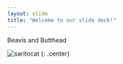 ```yaml
---
layout: slide
title: "Welcome to our slide deck!"
---
```


Beavis and Butthead

![saritocat](https://octodex.github.com/images/saritocat.png)
{: .center}

